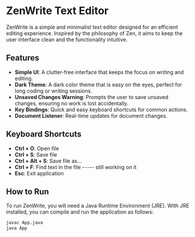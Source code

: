 # ZenWrite Text Editor

ZenWrite is a simple and minimalist text editor designed for an efficient editing experience. Inspired by the philosophy of Zen, it aims to keep the user interface clean and the functionality intuitive.

## Features

- **Simple UI**: A clutter-free interface that keeps the focus on writing and editing.
- **Dark Theme**: A dark color theme that is easy on the eyes, perfect for long coding or writing sessions.
- **Unsaved Changes Warning**: Prompts the user to save unsaved changes, ensuring no work is lost accidentally.
- **Key Bindings**: Quick and easy keyboard shortcuts for common actions.
- **Document Listener**: Real-time updates for document changes.

## Keyboard Shortcuts

- **Ctrl + O**: Open file
- **Ctrl + S**: Save file
- **Ctrl + Alt + S**: Save file as...
- **Ctrl + F**: Find text in the file  ----- still working on it
- **Esc**: Exit application

## How to Run

To run ZenWrite, you will need a Java Runtime Environment (JRE). With JRE installed, you can compile and run the application as follows:

```bash
javac App.java
java App
